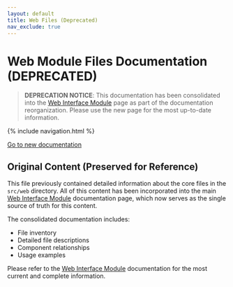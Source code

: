 ```yaml
---
layout: default
title: Web Files (Deprecated)
nav_exclude: true
---
```


# Web Module Files Documentation (DEPRECATED)

> **DEPRECATION NOTICE**: This documentation has been consolidated into the [Web Interface Module](../src-web.md) page as part of the documentation reorganization. Please use the new page for the most up-to-date information.

{% include navigation.html %}

[Go to new documentation](../src-web.md)

## Original Content (Preserved for Reference)

This file previously contained detailed information about the core files in the `src/web` directory. All of this content has been incorporated into the main [Web Interface Module](../src-web.md) documentation page, which now serves as the single source of truth for this content.

The consolidated documentation includes:
- File inventory
- Detailed file descriptions
- Component relationships
- Usage examples

Please refer to the [Web Interface Module](../src-web.md) documentation for the most current and complete information.
